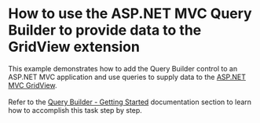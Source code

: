 # How to use the ASP.NET MVC Query Builder to provide data to the GridView extension


This example demonstrates how to add the Query Builder control to an ASP.NET MVC application and use queries to supply data to the <a href="https://documentation.devexpress.com/AspNet/8998/ASP-NET-MVC-Extensions/Grid-View/Overview/Overview-GridView">ASP.NET MVC GridView</a>.<br><br>Refer to the <a href="https://documentation.devexpress.com/AspNet/120171/ASP-NET-MVC-Extensions/Query-Builder/Getting-Started">Query Builder - Getting Started</a> documentation section to learn how to accomplish this task step by step.

<br/>


